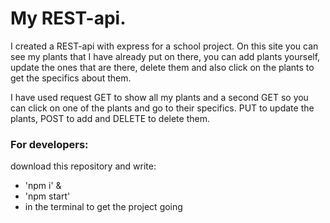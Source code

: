 # My REST-api. 

I created a REST-api with express for a school project.
On this site you can see my plants that I have already put on there, you can add plants yourself, update the ones that are there,
delete them and also click on the plants to get the specifics about them. 

I have used request GET to show all my plants and a second GET so you can click on one of the plants and go to their specifics.
PUT to update the plants, POST to add and DELETE to delete them. 



### For developers:
download this repository and  write:
- 'npm i' &
- 'npm start' 
- in the terminal to get the project going 
